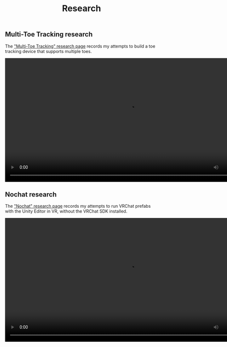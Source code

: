 ﻿---
title: Research
sidebar_position: 1
hide_table_of_contents: true
hide_title: true
description: Research
---
## Multi-Toe Tracking research

The ["Multi-Toe Tracking" research page](./research/toe-tracking) records my attempts to build a toe tracking device that supports multiple toes.

<video controls width="816">
    <source src={require('./toe-tracking/img/toetracking-tundra-f.mp4').default}/>
</video>

## Nochat research

The ["Nochat" research page](./research/nochat) records my attempts to run VRChat prefabs with the Unity Editor in VR, without the VRChat SDK installed.

<video controls width="816">
    <source src={require('./nochat/img/nochat-f2.mp4').default}/>
</video>
